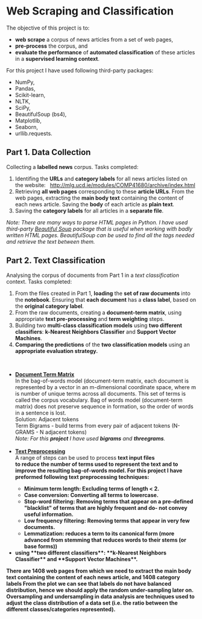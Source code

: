 # Web Scraping and Classification

The objective of this project is to:

* **web scrape** a corpus of news articles from a set of web pages,
* **pre-process** the corpus, and
* **evaluate the performance** of **automated classification** of these articles in a **supervised learning context**.

For this project I have used following third-party packages: 
* NumPy, 
* Pandas,
* Scikit-learn, 
* NLTK, 
* SciPy, 
* BeautifulSoup (bs4),
* Matplotlib,
* Seaborn,
* urllib.requests.

## Part 1. Data Collection
Collecting a **labelled news** corpus. Tasks completed:
1. Identifing the **URLs** and **category labels** for all news articles listed on the website:   http://mlg.ucd.ie/modules/COMP41680/archive/index.html 
2. Retrieving **all web pages** corresponding to these **article URLs**. From the web pages, extracting the **main body text** containing the content of each news article. Saving the **body** of each article as **plain text**.
3. Saving the **category labels** for all articles in a **separate file**. <br>

<i> Note: There are many ways to parse HTML pages in Python. I have used third-party <a href="https://www.crummy.com/software/BeautifulSoup/">Beautiful Soup</a> package that is useful when working with badly written HTML pages. BeautifulSoup can be used to find all the tags needed and retrieve the text between them.</i>

## Part 2. Text Classification
Analysing the corpus of documents from Part 1 in a *text classification* context. Tasks completed:
1. From the files created in Part 1, **loading** the **set of raw documents** into the **notebook**. Ensuring that **each document** has a **class label**, based on the **original category label**.
2. From the raw documents, creating a **document-term matrix**, using appropriate **text pre-processing** and **term weighting** steps.
3. Building two **multi-class classification models** using **two different classifiers**: **k-Nearest Neighbors Classifier** and **Support Vector Machines**.
4. **Comparing the predictions** of the **two classification models** using an **appropriate evaluation strategy.** 
<br>


<ul>
  <li><b><u>Document Term Matrix</u></b><br>
In the bag-of-words model (document-term matrix, each document is represented by a vector in an m-dimensional coordinate space, where m is number of unique terms across all documents. This set of terms is called the corpus vocabulary. 
Bag of words model (document-term matrix) does not preserve sequence in formation, so the order of words in a sentence is lost.<br> 
Solution: Adjacent tokens<br>
Term Bigrams - build terms from every pair of adjacent tokens (N-GRAMS - N adjacent tokens)<br>
<i> Note: For this <b>project</b> I have used <b>bigrams</b> and <b>threegrams</b>.</i></li> <br>
  <li><b><u>Text Preprocessing</u></b><br>
    A range of steps can be used to process <b>text input files</br> to <b>reduce the number of terms</b> used to <b>represent the text</b> and to <b>improve</b> the resulting <b>bag-of-words model</b>. For this <b>project</b> I have preformed following <b>text preprocessing techniques</b>:<br>
    <ul>
      <li><b>Minimum term length:</b> Excluding terms of length < 2. </li>
      <li><b>Case conversion:</b> Converting all terms to lowercase. </li>
      <li><b>Stop-word filtering:<b> Removing terms that appear on a pre-defined "blacklist" of terms that are highly frequent and do- not convey useful information.</li>
      <li><b>Low frequency filtering:</b> Removing terms that appear in very few documents. </li>
      <li><b>Lemmatization:</b> reduces a term to its canonical form (more advanced from stemming that reduces words to their stems (or base forms)) </li>
    </ul>
  <li>using **two different classifiers**: **k-Nearest Neighbors Classifier** and **Support Vector Machines**.</li>
</ul>







There are 1408 web pages from which we need to extract the main body text containing the content of each news article, and 1408 category labels
From the plot we can see that labels do not have balanced distribution, hence we should apply the random under-sampling later on. Oversampling and undersampling in data analysis are techniques used to adjust the class distribution of a data set (i.e. the ratio between the different classes/categories represented).
